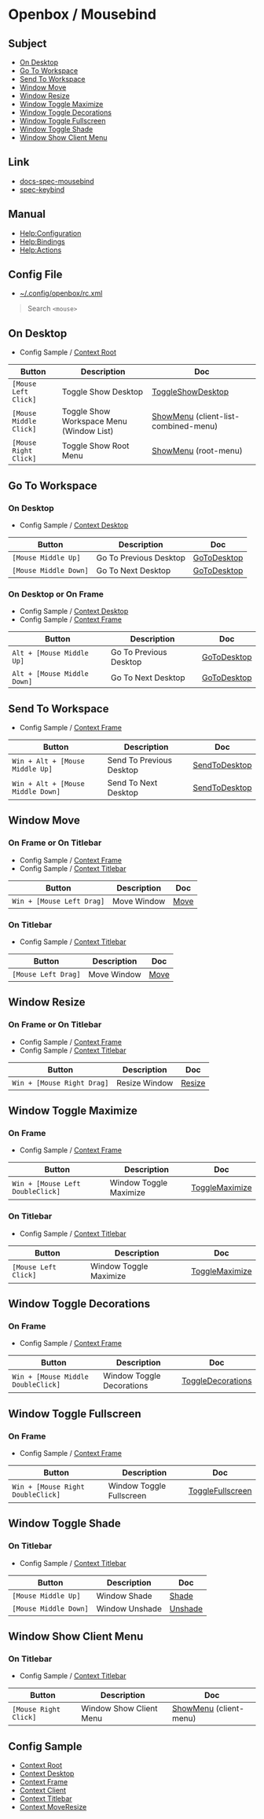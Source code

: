 
# Openbox / Mousebind


## Subject


* [On Desktop](#on-desktop)
* [Go To Workspace](#go-to-workspace)
* [Send To Workspace](#send-to-workspace)
* [Window Move](#window-move)
* [Window Resize](#window-resize)
* [Window Toggle Maximize](#window-toggle-maximize)
* [Window Toggle Decorations](#window-toggle-decorations)
* [Window Toggle Fullscreen](#window-toggle-fullscreen)
* [Window Toggle Shade](#window-toggle-shade)
* [Window Show Client Menu](#window-show-client-menu)


## Link

* [docs-spec-mousebind](../../docs/spec/Mousebind.md)
* [spec-keybind](spec-keybind.md)


## Manual

* [Help:Configuration](http://openbox.org/wiki/Help:Configuration#Mouse)
* [Help:Bindings](http://openbox.org/wiki/Help:Bindings#Mouse_bindings)
* [Help:Actions](http://openbox.org/wiki/Help:Actions#ShowMenu)


## Config File

* [~/.config/openbox/rc.xml](config/openbox/rc.xml)

> Search `<mouse>`


## On Desktop

* Config Sample / [Context Root](config/openbox/openbox-gen-rc/Section/Mousebind/Root.php)

| Button | Description | Doc |
| --- | --- | --- |
| `[Mouse Left Click]` | Toggle Show Desktop | [ToggleShowDesktop](http://openbox.org/wiki/Help:Actions#ToggleShowDesktop) |
| `[Mouse Middle Click]` | Toggle Show Workspace Menu (Window List) | [ShowMenu](http://openbox.org/wiki/Help:Actions#ShowMenu) (client-list-combined-menu) |
| `[Mouse Right Click]` | Toggle Show Root Menu | [ShowMenu](http://openbox.org/wiki/Help:Actions#ShowMenu) (root-menu) |


## Go To Workspace

### On Desktop

* Config Sample / [Context Desktop](config/openbox/openbox-gen-rc/Section/Mousebind/Desktop.php)

| Button | Description | Doc |
| --- | --- | --- |
| `[Mouse Middle Up]` | Go To Previous Desktop | [GoToDesktop](http://openbox.org/wiki/Help:Actions#GoToDesktop) |
| `[Mouse Middle Down]` | Go To Next Desktop | [GoToDesktop](http://openbox.org/wiki/Help:Actions#GoToDesktop) |


### On Desktop or On Frame

* Config Sample / [Context Desktop](config/openbox/openbox-gen-rc/Section/Mousebind/Desktop.php)
* Config Sample / [Context Frame](config/openbox/openbox-gen-rc/Section/Mousebind/Frame.php)

| Button | Description | Doc |
| --- | --- | --- |
| `Alt + [Mouse Middle Up]` | Go To Previous Desktop | [GoToDesktop](http://openbox.org/wiki/Help:Actions#GoToDesktop) |
| `Alt + [Mouse Middle Down]` | Go To Next Desktop | [GoToDesktop](http://openbox.org/wiki/Help:Actions#GoToDesktop) |


## Send To Workspace

* Config Sample / [Context Frame](config/openbox/openbox-gen-rc/Section/Mousebind/Frame.php)

| Button | Description | Doc |
| --- | --- | --- |
| `Win + Alt + [Mouse Middle Up]` | Send To Previous Desktop | [SendToDesktop](http://openbox.org/wiki/Help:Actions#SendToDesktop) |
| `Win + Alt + [Mouse Middle Down]` | Send To Next Desktop | [SendToDesktop](http://openbox.org/wiki/Help:Actions#SendToDesktop) |


## Window Move

### On Frame or On Titlebar

* Config Sample / [Context Frame](config/openbox/openbox-gen-rc/Section/Mousebind/Frame.php)
* Config Sample / [Context Titlebar](config/openbox/openbox-gen-rc/Section/Mousebind/Titlebar.php)

| Button | Description | Doc |
| --- | --- | --- |
| `Win + [Mouse Left Drag]` | Move Window | [Move](http://openbox.org/wiki/Help:Actions#Move) |


### On Titlebar

* Config Sample / [Context Titlebar](config/openbox/openbox-gen-rc/Section/Mousebind/Titlebar.php)

| Button | Description | Doc |
| --- | --- | --- |
| `[Mouse Left Drag]` | Move Window | [Move](http://openbox.org/wiki/Help:Actions#Move) |


## Window Resize

### On Frame or On Titlebar

* Config Sample / [Context Frame](config/openbox/openbox-gen-rc/Section/Mousebind/Frame.php)
* Config Sample / [Context Titlebar](config/openbox/openbox-gen-rc/Section/Mousebind/Titlebar.php)

| Button | Description | Doc |
| --- | --- | --- |
| `Win + [Mouse Right Drag]` | Resize Window  | [Resize](http://openbox.org/wiki/Help:Actions#Resize) |


## Window Toggle Maximize

### On Frame

* Config Sample / [Context Frame](config/openbox/openbox-gen-rc/Section/Mousebind/Frame.php)

| Button | Description | Doc |
| --- | --- | --- |
| `Win + [Mouse Left DoubleClick]` | Window Toggle Maximize | [ToggleMaximize](http://openbox.org/wiki/Help:Actions#ToggleMaximize) |

### On Titlebar

* Config Sample / [Context Titlebar](config/openbox/openbox-gen-rc/Section/Mousebind/Titlebar.php)

| Button | Description | Doc |
| --- | --- | --- |
| `[Mouse Left Click]` | Window Toggle Maximize | [ToggleMaximize](http://openbox.org/wiki/Help:Actions#ToggleMaximize) |


## Window Toggle Decorations

### On Frame

* Config Sample / [Context Frame](config/openbox/openbox-gen-rc/Section/Mousebind/Frame.php)

| Button | Description | Doc |
| --- | --- | --- |
| `Win + [Mouse Middle DoubleClick]` | Window Toggle Decorations | [ToggleDecorations](http://openbox.org/wiki/Help:Actions#ToggleDecorations) |


## Window Toggle Fullscreen

### On Frame

* Config Sample / [Context Frame](config/openbox/openbox-gen-rc/Section/Mousebind/Frame.php)

| Button | Description | Doc |
| --- | --- | --- |
| `Win + [Mouse Right DoubleClick]` | Window Toggle Fullscreen | [ToggleFullscreen](http://openbox.org/wiki/Help:Actions#ToggleFullscreen) |


## Window Toggle Shade

### On Titlebar

* Config Sample / [Context Titlebar](config/openbox/openbox-gen-rc/Section/Mousebind/Titlebar.php)

| Button | Description | Doc |
| --- | --- | --- |
| `[Mouse Middle Up]` | Window Shade | [Shade](http://openbox.org/wiki/Help:Actions#Shade) |
| `[Mouse Middle Down]` | Window Unshade | [Unshade](http://openbox.org/wiki/Help:Actions#Unshade) |


## Window Show Client Menu

### On Titlebar

* Config Sample / [Context Titlebar](config/openbox/openbox-gen-rc/Section/Mousebind/Titlebar.php)

| Button | Description | Doc |
| --- | --- | --- |
| `[Mouse Right Click]` | Window Show Client Menu | [ShowMenu](http://openbox.org/wiki/Help:Actions#ShowMenu) (client-menu) |




## Config Sample

* [Context Root](config/openbox/openbox-gen-rc/Section/Mousebind/Root.php)
* [Context Desktop](config/openbox/openbox-gen-rc/Section/Mousebind/Desktop.php)
* [Context Frame](config/openbox/openbox-gen-rc/Section/Mousebind/Frame.php)
* [Context Client](config/openbox/openbox-gen-rc/Section/Mousebind/Client.php)
* [Context Titlebar](config/openbox/openbox-gen-rc/Section/Mousebind/Titlebar.php)
* [Context MoveResize](config/openbox/openbox-gen-rc/Section/Mousebind/MoveResize.php)
